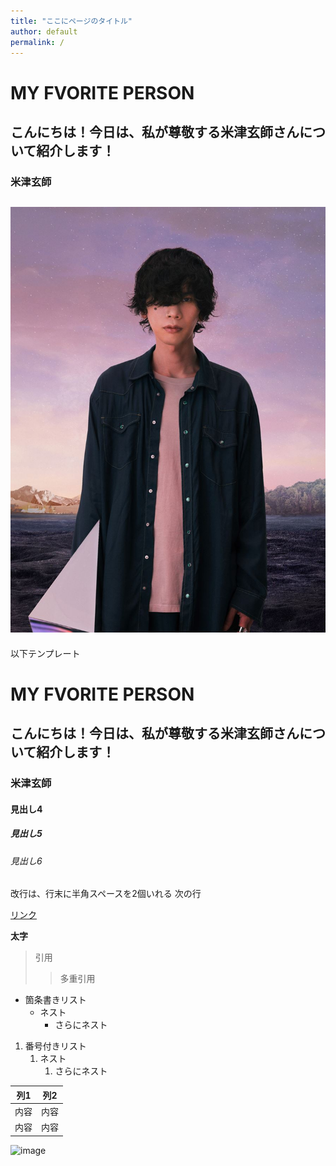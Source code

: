 ```yaml
---
title: "ここにページのタイトル"
author: default
permalink: /
---
```





# MY FVORITE PERSON
## こんにちは！今日は、私が尊敬する**米津玄師**さんについて紹介します！
### **米津玄師**
![image](/assets/images/米津玄師.jpg)
---

以下テンプレート

# MY FVORITE PERSON
## こんにちは！今日は、私が尊敬する**米津玄師**さんについて紹介します！
### **米津玄師**
#### 見出し4
##### 見出し5
###### 見出し6

改行は、行末に半角スペースを2個いれる
次の行

[リンク](https://www.google.co.jp/)

**太字**

> 引用
>> 多重引用


- 箇条書きリスト
  - ネスト
    - さらにネスト


1. 番号付きリスト
   1. ネスト
      1. さらにネスト


| 列1  | 列2  |
|-----|-----|
| 内容  | 内容  |
| 内容  | 内容  |

![image](/GHPages_WebSite/assets/images/logo-150.png)
